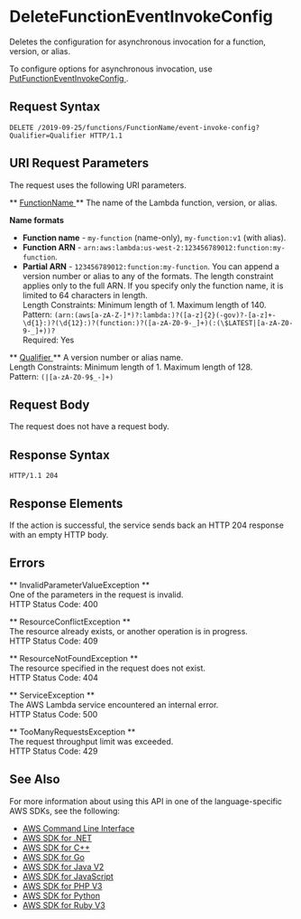 # DeleteFunctionEventInvokeConfig<a name="API_DeleteFunctionEventInvokeConfig"></a>

Deletes the configuration for asynchronous invocation for a function, version, or alias\.

To configure options for asynchronous invocation, use [ PutFunctionEventInvokeConfig ](API_PutFunctionEventInvokeConfig.md)\.

## Request Syntax<a name="API_DeleteFunctionEventInvokeConfig_RequestSyntax"></a>

```
DELETE /2019-09-25/functions/FunctionName/event-invoke-config?Qualifier=Qualifier HTTP/1.1
```

## URI Request Parameters<a name="API_DeleteFunctionEventInvokeConfig_RequestParameters"></a>

The request uses the following URI parameters\.

 ** [ FunctionName ](#API_DeleteFunctionEventInvokeConfig_RequestSyntax) **   <a name="SSS-DeleteFunctionEventInvokeConfig-request-FunctionName"></a>
The name of the Lambda function, version, or alias\.  

**Name formats**
+  **Function name** \- `my-function` \(name\-only\), `my-function:v1` \(with alias\)\.
+  **Function ARN** \- `arn:aws:lambda:us-west-2:123456789012:function:my-function`\.
+  **Partial ARN** \- `123456789012:function:my-function`\.
You can append a version number or alias to any of the formats\. The length constraint applies only to the full ARN\. If you specify only the function name, it is limited to 64 characters in length\.  
Length Constraints: Minimum length of 1\. Maximum length of 140\.  
Pattern: `(arn:(aws[a-zA-Z-]*)?:lambda:)?([a-z]{2}(-gov)?-[a-z]+-\d{1}:)?(\d{12}:)?(function:)?([a-zA-Z0-9-_]+)(:(\$LATEST|[a-zA-Z0-9-_]+))?`   
Required: Yes

 ** [ Qualifier ](#API_DeleteFunctionEventInvokeConfig_RequestSyntax) **   <a name="SSS-DeleteFunctionEventInvokeConfig-request-Qualifier"></a>
A version number or alias name\.  
Length Constraints: Minimum length of 1\. Maximum length of 128\.  
Pattern: `(|[a-zA-Z0-9$_-]+)` 

## Request Body<a name="API_DeleteFunctionEventInvokeConfig_RequestBody"></a>

The request does not have a request body\.

## Response Syntax<a name="API_DeleteFunctionEventInvokeConfig_ResponseSyntax"></a>

```
HTTP/1.1 204
```

## Response Elements<a name="API_DeleteFunctionEventInvokeConfig_ResponseElements"></a>

If the action is successful, the service sends back an HTTP 204 response with an empty HTTP body\.

## Errors<a name="API_DeleteFunctionEventInvokeConfig_Errors"></a>

 ** InvalidParameterValueException **   
One of the parameters in the request is invalid\.  
HTTP Status Code: 400

 ** ResourceConflictException **   
The resource already exists, or another operation is in progress\.  
HTTP Status Code: 409

 ** ResourceNotFoundException **   
The resource specified in the request does not exist\.  
HTTP Status Code: 404

 ** ServiceException **   
The AWS Lambda service encountered an internal error\.  
HTTP Status Code: 500

 ** TooManyRequestsException **   
The request throughput limit was exceeded\.  
HTTP Status Code: 429

## See Also<a name="API_DeleteFunctionEventInvokeConfig_SeeAlso"></a>

For more information about using this API in one of the language\-specific AWS SDKs, see the following:
+  [ AWS Command Line Interface](https://docs.aws.amazon.com/goto/aws-cli/lambda-2015-03-31/DeleteFunctionEventInvokeConfig) 
+  [ AWS SDK for \.NET](https://docs.aws.amazon.com/goto/DotNetSDKV3/lambda-2015-03-31/DeleteFunctionEventInvokeConfig) 
+  [ AWS SDK for C\+\+](https://docs.aws.amazon.com/goto/SdkForCpp/lambda-2015-03-31/DeleteFunctionEventInvokeConfig) 
+  [ AWS SDK for Go](https://docs.aws.amazon.com/goto/SdkForGoV1/lambda-2015-03-31/DeleteFunctionEventInvokeConfig) 
+  [ AWS SDK for Java V2](https://docs.aws.amazon.com/goto/SdkForJavaV2/lambda-2015-03-31/DeleteFunctionEventInvokeConfig) 
+  [ AWS SDK for JavaScript](https://docs.aws.amazon.com/goto/AWSJavaScriptSDK/lambda-2015-03-31/DeleteFunctionEventInvokeConfig) 
+  [ AWS SDK for PHP V3](https://docs.aws.amazon.com/goto/SdkForPHPV3/lambda-2015-03-31/DeleteFunctionEventInvokeConfig) 
+  [ AWS SDK for Python](https://docs.aws.amazon.com/goto/boto3/lambda-2015-03-31/DeleteFunctionEventInvokeConfig) 
+  [ AWS SDK for Ruby V3](https://docs.aws.amazon.com/goto/SdkForRubyV3/lambda-2015-03-31/DeleteFunctionEventInvokeConfig) 